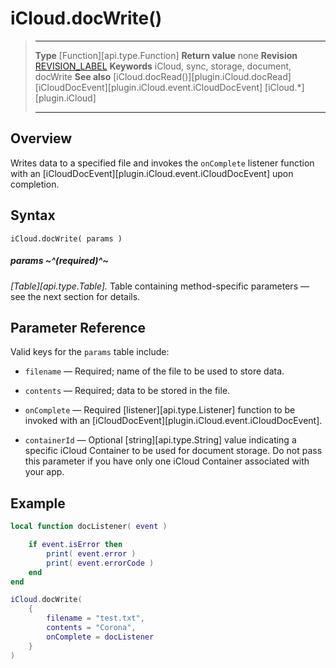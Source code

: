 # iCloud.docWrite()

> --------------------- ------------------------------------------------------------------------------------------
> __Type__              [Function][api.type.Function]
> __Return value__      none
> __Revision__          [REVISION_LABEL](REVISION_URL)
> __Keywords__          iCloud, sync, storage, document, docWrite
> __See also__          [iCloud.docRead()][plugin.iCloud.docRead]
>						[iCloudDocEvent][plugin.iCloud.event.iCloudDocEvent]
>						[iCloud.*][plugin.iCloud]
> --------------------- ------------------------------------------------------------------------------------------


## Overview

Writes data to a specified file and invokes the `onComplete` listener function with an [iCloudDocEvent][plugin.iCloud.event.iCloudDocEvent] upon completion.


## Syntax

	iCloud.docWrite( params )

##### params ~^(required)^~
_[Table][api.type.Table]._ Table containing <nobr>method-specific</nobr> parameters &mdash; see the next section for details.


## Parameter Reference

Valid keys for the `params` table include:

* `filename` &mdash; Required; name of the file to be used to store data.

* `contents` &mdash; Required; data to be stored in the file.

* `onComplete` &mdash; Required [listener][api.type.Listener] function to be invoked with an [iCloudDocEvent][plugin.iCloud.event.iCloudDocEvent].

* `containerId` &mdash; Optional [string][api.type.String] value indicating a specific iCloud Container to be used for document storage. Do not pass this parameter if you have only one iCloud Container associated with your app.


## Example

``````lua
local function docListener( event )

	if event.isError then
		print( event.error )
		print( event.errorCode )
	end
end

iCloud.docWrite(
	{
		filename = "test.txt",
		contents = "Corona",
		onComplete = docListener
	}
)
``````
